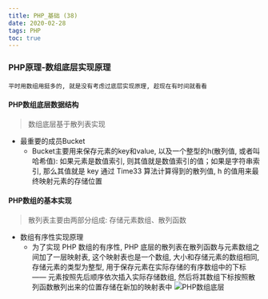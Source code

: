 ```yaml
---
title: PHP_基础 (38)
date: 2020-02-28
tags: PHP 
toc: true
---
```


### PHP原理-数组底层实现原理
    平时用数组用挺多的, 就是没有考虑过底层实现原理, 趁现在有时间就看看

<!-- more -->

#### PHP数组底层数据结构
> 数组底层基于散列表实现
- 最重要的成员Bucket
    * Bucket主要用来保存元素的key和value, 以及一个整型的h(散列值, 或者叫哈希值): 如果元素是数值索引, 则其值就是数值索引的值；如果是字符串索引, 那么其值就是 key 通过 Time33 算法计算得到的散列值, h 的值用来最终映射元素的存储位置

#### PHP数组的基本实现
> 散列表主要由两部分组成: 存储元素数组、散列函数
- 数组有序性实现原理
    * 为了实现 PHP 数组的有序性, PHP 底层的散列表在散列函数与元素数组之间加了一层映射表, 这个映射表也是一个数组, 大小和存储元素的数组相同, 存储元素的类型为整型, 用于保存元素在实际存储的有序数组中的下标 —— 元素按照先后顺序依次插入实际存储数组, 然后将其数组下标按照散列函数散列出来的位置存储在新加的映射表中
![PHP数组底层](/img/20200228_1.png)


